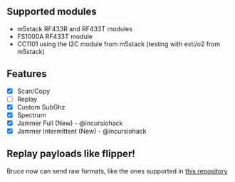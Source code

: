## Supported modules

- m5stack RF433R and RF433T modules
- FS1000A RF433T module
- CC1101 using the I2C module from m5stack (testing with exti/o2 from m5stack)

## Features
- [x] Scan/Copy
- [ ] Replay
- [x] Custom SubGhz
- [x] Spectrum
- [x] Jammer Full (New) - @incursiohack
- [x] Jammer Intermittent (New) - @incursiohack

## Replay payloads like flipper!
Bruce now can send raw formats, like the ones supported in [this repository](https://github.com/Zero-Sploit/FlipperZero-Subghz-DB/tree/main/subghz)
